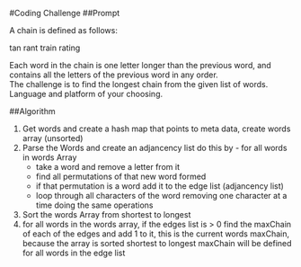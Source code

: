 #Coding Challenge
##Prompt

A chain is defined as follows:

tan
rant
train
rating
 
Each word in the chain is one letter longer than the previous word, and contains all the letters of the previous word in any order.  
The challenge is to find the longest chain from the given list of words.  Language and platform of your choosing.

##Algorithm
1.  Get words and create a hash map that points to meta data, create words array (unsorted)
2.  Parse the Words and create an adjancency list do this by - for all words in words Array
    -  take a word and remove a letter from it
    -  find all permutations of that new word formed
    -  if that permutation is a word add it to the edge list (adjancency list)
    -  loop through all characters of the word removing one character at a time doing the same operations
3.  Sort the words Array from shortest to longest
4.  for all words in the words array, if the edges list is > 0 find the maxChain of each of the edges and add 1 to it, this is the current words maxChain, because the array is sorted shortest to longest maxChain will be defined for all words in the edge list
